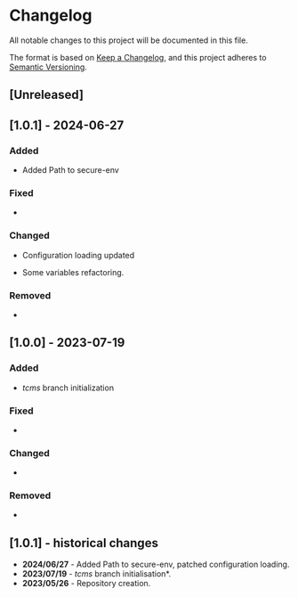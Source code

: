 # Changelog

All notable changes to this project will be documented in this file.

The format is based on [Keep a Changelog](https://keepachangelog.com/en/1.0.0/),
and this project adheres to [Semantic Versioning](https://semver.org/spec/v2.0.0.html).

## [Unreleased]

## [1.0.1] - 2024-06-27

### Added

- Added Path to secure-env

### Fixed

- 

### Changed

- Configuration loading updated

- Some variables refactoring.

### Removed

- 

## [1.0.0] - 2023-07-19

### Added

- *tcms* branch initialization

### Fixed

- 

### Changed

- 

### Removed

- 

## [1.0.1] - historical changes

- **2024/06/27** - Added Path to secure-env, patched configuration loading.
- **2023/07/19** - *tcms* branch initialisation*.
- **2023/05/26** - Repository creation.